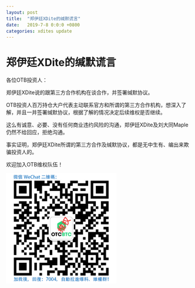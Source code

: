 ```yaml
---
layout: post
title:  "郑伊廷XDite的缄默谎言"
date:   2019-7-8 0:0:0 +0800
categories: xdites update
---
```

# 郑伊廷XDite的缄默谎言

各位OTB投资人：

郑伊廷XDite说的跟第三方合作机构在谈合作，并签署缄默协议。

OTB投资人百万持仓大户代表主动联系官方和所谓的第三方合作机构，想深入了解，并且一并签署缄默协议，根据了解的情况决定后续维权是否继续。

这么有诚意、必要、没有任何商业违约风险的沟通，郑伊廷XDite及刘大同Maple仍然不给回应，拒绝沟通。

事实证明，郑伊廷XDite所谓的第三方合作及缄默协议，都是无中生有、编出来欺骗投资人的。




欢迎加入OTB维权队伍！

![img](/upload/wechat.png)
